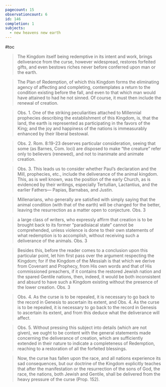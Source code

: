 ```yaml
---
pagecount: 15
observationcount: 6
id: 146
completion: 1
subjects:
  - new heavens new earth
---
```

#toc
>The Kingdom itself being redemptive in its intent and work, brings deliverance from the curse, however widespread, restores forfeited gifts, and even bestows riches never before conferred upon man or the earth.

>The Plan of Redemption, of which this Kingdom forms the eliminating agency of affecting and completing, contemplates a return to the condition existing before the fall, and even to that which man would have attained to had he not sinned. Of course, it must then include the renewal of creation.

>Obs. 1. One of the striking peculiarities attached to Millennial prophecies describing the establishment of this Kingdom, is, that the land, the earth is represented as participating in the favors of the King; and the joy and happiness of the nations is immeasurably enhanced by their liberal bestowal.

 >Obs. 2. Rom. 8:19-23 deserves particular consideration, seeing that some (as Barnes, Com. loci) are disposed to make “the creature” refer only to believers (renewed), and not to inanimate and animate creation.

>Obs. 3. This leads us to consider whether Paul’s declaration and the Mill, prophecies, etc., include the deliverance of the animal kingdom. This, as is well known, was the position of the early Church, as is evidenced by their writings, especially Tertullian, Lactantius, and the earlier Fathers— Papias, Barnabas, and Justin.

>Millenarians, who generally are satisfied with simply saying that the animal condition (with that of the earth) will be changed for the better, leaving the resurrection as a matter open to conjecture.
>Obs. 3


>a large class of writers, who expressly affirm that creation is to be brought back to its former “paradisiacal state” cannot be comprehended, unless violence is done to their own statements of what redemption is to accomplish, without receiving such a deliverance of the animals.
>Obs. 3

>Besides this, before the reader comes to a conclusion upon this particular point, let him first pass over the argument respecting the Kingdom; for if the Kingdom of the Messiah is that which we derive from Covenant and Prophecy, from His own words and that of His commissioned preachers, if it contains the restored Jewish nation and the spared Gentile nations, then, indeed, it would be both inconsistent and absurd to have such a Kingdom existing without the presence of the lower creation.
>Obs. 3

>Obs. 4. As the curse is to be repealed, it is necessary to go back to the record in Genesis to ascertain its extent, and Obs. 4. As the curse is to be repealed, it is necessary to go back to the record in Genesis to ascertain its extent, and from this deduce what the deliverance will affect.

>Obs. 5. Without pressing this subject into details (which are not given), we ought to be content with the general statements made concerning the deliverance of creation, which are sufficiently extended in their nature to indicate a completeness of Redemption, reaching to a restoration of all the forfeited blessings.

>Now, the curse has fallen upon the race, and all nations experience its sad consequences, but our doctrine of the Kingdom explicitly teaches that after the manifestation or the resurrection of the sons of God, the race, the nations, both Jewish and Gentile, shall be delivered from the heavy pressure of the curse (Prop. 152).





